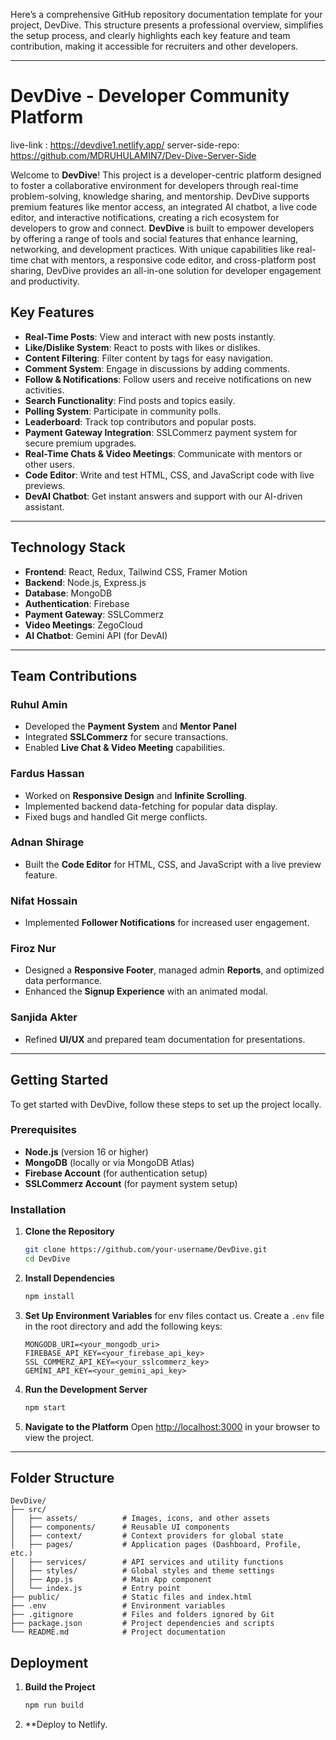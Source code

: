 Here’s a comprehensive GitHub repository documentation template for your project, DevDive. This structure presents a professional overview, simplifies the setup process, and clearly highlights each key feature and team contribution, making it accessible for recruiters and other developers. 

---

# DevDive - Developer Community Platform

live-link : https://devdive1.netlify.app/
server-side-repo: https://github.com/MDRUHULAMIN7/Dev-Dive-Server-Side

Welcome to **DevDive**! This project is a developer-centric platform designed to foster a collaborative environment for developers through real-time problem-solving, knowledge sharing, and mentorship. DevDive supports premium features like mentor access, an integrated AI chatbot, a live code editor, and interactive notifications, creating a rich ecosystem for developers to grow and connect.
**DevDive** is built to empower developers by offering a range of tools and social features that enhance learning, networking, and development practices. With unique capabilities like real-time chat with mentors, a responsive code editor, and cross-platform post sharing, DevDive provides an all-in-one solution for developer engagement and productivity.

## Key Features

- **Real-Time Posts**: View and interact with new posts instantly.
- **Like/Dislike System**: React to posts with likes or dislikes.
- **Content Filtering**: Filter content by tags for easy navigation.
- **Comment System**: Engage in discussions by adding comments.
- **Follow & Notifications**: Follow users and receive notifications on new activities.
- **Search Functionality**: Find posts and topics easily.
- **Polling System**: Participate in community polls.
- **Leaderboard**: Track top contributors and popular posts.
- **Payment Gateway Integration**: SSLCommerz payment system for secure premium upgrades.
- **Real-Time Chats & Video Meetings**: Communicate with mentors or other users.
- **Code Editor**: Write and test HTML, CSS, and JavaScript code with live previews.
- **DevAI Chatbot**: Get instant answers and support with our AI-driven assistant.

---

## Technology Stack

- **Frontend**: React, Redux, Tailwind CSS, Framer Motion
- **Backend**: Node.js, Express.js
- **Database**: MongoDB
- **Authentication**: Firebase
- **Payment Gateway**: SSLCommerz
- **Video Meetings**: ZegoCloud
- **AI Chatbot**: Gemini API (for DevAI)

---

## Team Contributions

### Ruhul Amin
- Developed the **Payment System** and **Mentor Panel**
- Integrated **SSLCommerz** for secure transactions.
- Enabled **Live Chat & Video Meeting** capabilities.

### Fardus Hassan
- Worked on **Responsive Design** and **Infinite Scrolling**.
- Implemented backend data-fetching for popular data display.
- Fixed bugs and handled Git merge conflicts.

### Adnan Shirage
- Built the **Code Editor** for HTML, CSS, and JavaScript with a live preview feature.

### Nifat Hossain
- Implemented **Follower Notifications** for increased user engagement.

### Firoz Nur
- Designed a **Responsive Footer**, managed admin **Reports**, and optimized data performance.
- Enhanced the **Signup Experience** with an animated modal.

### Sanjida Akter
- Refined **UI/UX** and prepared team documentation for presentations.

---

## Getting Started

To get started with DevDive, follow these steps to set up the project locally.

### Prerequisites

- **Node.js** (version 16 or higher)
- **MongoDB** (locally or via MongoDB Atlas)
- **Firebase Account** (for authentication setup)
- **SSLCommerz Account** (for payment system setup)

### Installation

1. **Clone the Repository**
   ```bash
   git clone https://github.com/your-username/DevDive.git
   cd DevDive
   ```

2. **Install Dependencies**
   ```bash
   npm install
   ```

3. **Set Up Environment Variables**
    for env files contact us.
   Create a `.env` file in the root directory and add the following keys:
   ```plaintext
   MONGODB_URI=<your_mongodb_uri>
   FIREBASE_API_KEY=<your_firebase_api_key>
   SSL_COMMERZ_API_KEY=<your_sslcommerz_key>
   GEMINI_API_KEY=<your_gemini_api_key>
   ```

5. **Run the Development Server**
   ```bash
   npm start
   ```

6. **Navigate to the Platform**
   Open [http://localhost:3000](http://localhost:5000) in your browser to view the project.

---

## Folder Structure

```
DevDive/
├── src/
│   ├── assets/          # Images, icons, and other assets
│   ├── components/      # Reusable UI components
│   ├── context/         # Context providers for global state
│   ├── pages/           # Application pages (Dashboard, Profile, etc.)
│   ├── services/        # API services and utility functions
│   ├── styles/          # Global styles and theme settings
│   ├── App.js           # Main App component
│   └── index.js         # Entry point
├── public/              # Static files and index.html
├── .env                 # Environment variables
├── .gitignore           # Files and folders ignored by Git
├── package.json         # Project dependencies and scripts
└── README.md            # Project documentation
```

## Deployment


1. **Build the Project**
   ```bash
   npm run build
   ```

2. **Deploy to Netlify.


